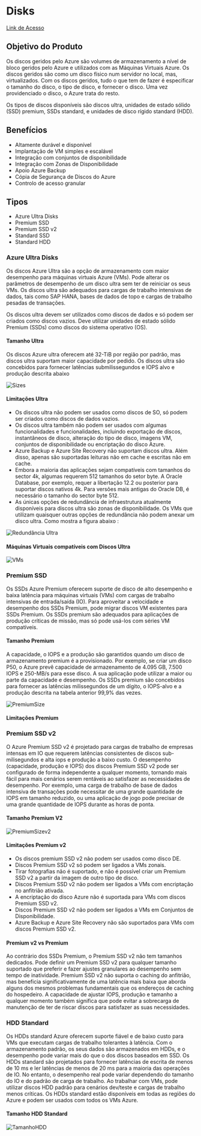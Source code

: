 # Disks

[Link de Acesso](https://learn.microsoft.com/en-us/azure/virtual-machines/disks-types)

## Objetivo do Produto

Os discos geridos pelo Azure são volumes de armazenamento a nível de bloco geridos pelo Azure e utilizados com as Máquinas Virtuais Azure. Os discos geridos são como um disco físico num servidor no local, mas, virtualizados. Com os discos geridos, tudo o que tem de fazer é especificar o tamanho do disco, o tipo de disco, e fornecer o disco. Uma vez providenciado o disco, o Azure trata do resto.

Os tipos de discos disponíveis são discos ultra, unidades de estado sólido (SSD) premium, SSDs standard, e unidades de disco rígido standard (HDD).

## Benefícios

* Altamente durável e disponível
* Implantação de VM simples e escalável
* Integração com conjuntos de disponibilidade
* Integração com Zonas de Disponibilidade
* Apoio Azure Backup
* Cópia de Segurança de Discos do Azure
* Controlo de acesso granular

## Tipos

* Azure Ultra Disks
* Premium SSD
* Premium SSD v2
* Standard SSD
* Standard HDD

### Azure Ultra Disks

Os discos Azure Ultra são a opção de armazenamento com maior desempenho para máquinas virtuais Azure (VMs). Pode alterar os parâmetros de desempenho de um disco ultra sem ter de reiniciar os seus VMs. Os discos ultra são adequados para cargas de trabalho intensivas de dados, tais como SAP HANA, bases de dados de topo e cargas de trabalho pesadas de transações.

Os discos ultra devem ser utilizados como discos de dados e só podem ser criados como discos vazios. Deve utilizar unidades de estado sólido Premium (SSDs) como discos do sistema operativo (OS).

#### Tamanho Ultra

Os discos Azure ultra oferecem até 32-TiB por região por padrão, mas discos ultra suportam maior capacidade por pedido. Os discos ultra são concebidos para fornecer latências submilissegundos e IOPS alvo e produção descrita abaixo

![Sizes](./UltraDisks/Ultra%20Size.png)

#### Limitações Ultra

* Os discos ultra não podem ser usados como discos de SO, só podem ser criados como discos de dados vazios.
* Os discos ultra também não podem ser usados com algumas funcionalidades e funcionalidades, incluindo exportação de discos, instantâneos de disco, alteração do tipo de disco, imagens VM, conjuntos de disponibilidade ou encriptação do disco Azure.
* Azure Backup e Azure Site Recovery não suportam discos ultra. Além disso, apenas são suportadas leituras não em cache e escritas não em cache.
* Embora a maioria das aplicações sejam compatíveis com tamanhos do sector 4k, algumas requerem 512 tamanhos do setor byte. A Oracle Database, por exemplo, requer a libertação 12.2 ou posterior para suportar discos nativos 4k. Para versões mais antigas do Oracle DB, é necessário o tamanho do sector byte 512.
* As únicas opções de redundância de infraestrutura atualmente disponíveis para discos ultra são zonas de disponibilidade. Os VMs que utilizam quaisquer outras opções de redundância não podem anexar um disco ultra. Como mostra a figura abaixo :

![Redundância Ultra](./UltraDisks/UltraRedundancy.png)

#### Máquinas Virtuais compatíveis com Discos Ultra

![VMs](./UltraDisks/UltraVMs.png)

### Premium SSD

Os SSDs Azure Premium oferecem suporte de disco de alto desempenho e baixa latência para máquinas virtuais (VMs) com cargas de trabalho intensivas de entrada/saída (IO). Para aproveitar a velocidade e desempenho dos SSDs Premium, pode migrar discos VM existentes para SSDs Premium. Os SSDs premium são adequados para aplicações de produção críticas de missão, mas só pode usá-los com séries VM compatíveis.

#### Tamanho Premium

A capacidade, o IOPS e a produção são garantidos quando um disco de armazenamento premium é a provisionado. Por exemplo, se criar um disco P50, o Azure prevê capacidade de armazenamento de 4.095 GB, 7.500 IOPS e 250-MB/s para esse disco. A sua aplicação pode utilizar a maior ou parte da capacidade e desempenho. Os SSDs premium são concebidos para fornecer as latências milissegundos de um dígito, o IOPS-alvo e a produção descrita na tabela anterior 99,9% das vezes.

![PremiumSize](./PremiumDisks/PremiumSize.png)

#### Limitações Premium

### Premium SSD v2

O Azure Premium SSD v2 é projetado para cargas de trabalho de empresas intensas em IO que requerem latências consistentes de discos sub-milisegundos e alta iops e produção a baixo custo. O desempenho (capacidade, produção e IOPS) dos discos Premium SSD v2 pode ser configurado de forma independente a qualquer momento, tornando mais fácil para mais cenários serem rentáveis ao satisfazer as necessidades de desempenho. Por exemplo, uma carga de trabalho de base de dados intensiva de transações pode necessitar de uma grande quantidade de IOPS em tamanho reduzido, ou uma aplicação de jogo pode precisar de uma grande quantidade de IOPS durante as horas de ponta.

#### Tamanho Premium V2

![PremiumSizev2](./PremiumV2Disks/PremiumV2Size.png)

#### Limitações Premium v2 

* Os discos premium SSD v2 não podem ser usados como disco DE.
* Discos Premium SSD v2 só podem ser ligados a VMs zonais.
* Tirar fotografias não é suportado, e não é possível criar um Premium SSD v2 a partir da imagem de outro tipo de disco.
* Discos Premium SSD v2 não podem ser ligados a VMs com encriptação no anfitrião ativada.
* A encriptação do disco Azure não é suportada para VMs com discos Premium SSD v2.
* Discos Premium SSD v2 não podem ser ligados a VMs em Conjuntos de Disponibilidade.
* Azure Backup e Azure Site Recovery não são suportados para VMs com discos Premium SSD v2.

#### Premium v2 vs Premium 

Ao contrário dos SSDs Premium, o Premium SSD v2 não tem tamanhos dedicados. Pode definir um Premium SSD v2 para qualquer tamanho suportado que preferir e fazer ajustes granulares ao desempenho sem tempo de inatividade. Premium SSD v2 não suporta o caching do anfitrião, mas beneficia significativamente de uma latência mais baixa que aborda alguns dos mesmos problemas fundamentais que os endereços de caching do hospedeiro. A capacidade de ajustar IOPS, produção e tamanho a qualquer momento também significa que pode evitar a sobrecarga de manutenção de ter de riscar discos para satisfazer as suas necessidades.

### HDD Standard

Os HDDs standard Azure oferecem suporte fiável e de baixo custo para VMs que executam cargas de trabalho tolerantes à latência. Com o armazenamento padrão, os seus dados são armazenados em HDDs, e o desempenho pode variar mais do que o dos discos baseados em SSD. Os HDDs standard são projetados para fornecer latências de escrita de menos de 10 ms e ler latências de menos de 20 ms para a maioria das operações de IO. No entanto, o desempenho real pode variar dependendo do tamanho do IO e do padrão de carga de trabalho. Ao trabalhar com VMs, pode utilizar discos HDD padrão para cenários dev/teste e cargas de trabalho menos críticas. Os HDDs standard estão disponíveis em todas as regiões do Azure e podem ser usados com todos os VMs Azure.

#### Tamanho HDD Standard

![TamanhoHDD](./StandardDisks/StandardSize.png)